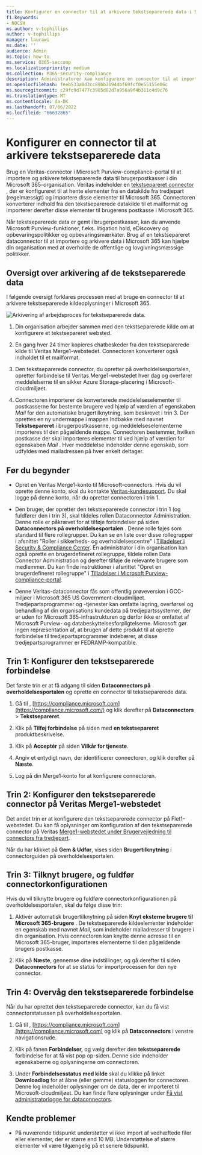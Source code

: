 ```yaml
---
title: Konfigurer en connector til at arkivere tekstseparerede data i Microsoft 365
f1.keywords:
- NOCSH
ms.author: v-tophillips
author: v-tophillips
manager: laurawi
ms.date: ''
audience: Admin
ms.topic: how-to
ms.service: O365-seccomp
ms.localizationpriority: medium
ms.collection: M365-security-compliance
description: Administratorer kan konfigurere en connector til at importere og arkivere tekstseparerede data fra Veritas til Microsoft 365. Med denne connector kan du arkivere data fra tredjepartsdatakilder i Microsoft 365. Når du har arkiveret disse data, kan du bruge funktioner til overholdelse af angivne standarder, f.eks. juridisk bevarelse, indholdssøgning og opbevaringspolitikker til at administrere tredjepartsdata.
ms.openlocfilehash: feeb533a8d3cc89bb21944bf69fcf0e55155e06c
ms.sourcegitcommit: c29fc9d7477c3985d02d7a956a9f4b311c4d9c76
ms.translationtype: MT
ms.contentlocale: da-DK
ms.lasthandoff: 07/06/2022
ms.locfileid: "66632865"
---
```

# <a name="set-up-a-connector-to-archive-text-delimited-data"></a>Konfigurer en connector til at arkivere tekstseparerede data

Brug en Veritas-connector i Microsoft Purview-compliance-portal til at importere og arkivere tekstseparerede data til brugerpostkasser i din Microsoft 365-organisation. Veritas indeholder en [tekstsepareret connector](https://globanet.com/text-delimited) , der er konfigureret til at hente elementer fra en datakilde fra tredjepart (regelmæssigt) og importere disse elementer til Microsoft 365. Connectoren konverterer indhold fra den tekstseparerede datakilde til et mailformat og importerer derefter disse elementer til brugerens postkasse i Microsoft 365.

Når tekstseparerede data er gemt i brugerpostkasser, kan du anvende Microsoft Purview-funktioner, f.eks. litigation hold, eDiscovery og opbevaringspolitikker og opbevaringsmærkater. Brug af en tekstsepareret dataconnector til at importere og arkivere data i Microsoft 365 kan hjælpe din organisation med at overholde de offentlige og lovgivningsmæssige politikker.

## <a name="overview-of-archiving-the-text-delimited-data"></a>Oversigt over arkivering af de tekstseparerede data

I følgende oversigt forklares processen med at bruge en connector til at arkivere tekstseparerede kildeoplysninger i Microsoft 365.

![Arkivering af arbejdsproces for tekstseparerede data.](../media/TextDelimitedConnectorWorkflow.png)

1. Din organisation arbejder sammen med den tekstseparerede kilde om at konfigurere et tekstsepareret websted.

2. En gang hver 24 timer kopieres chatbeskeder fra den tekstseparerede kilde til Veritas Merge1-webstedet. Connectoren konverterer også indholdet til et mailformat.

3. Den tekstseparerede connector, du opretter på overholdelsesportalen, opretter forbindelse til Veritas Merge1-webstedet hver dag og overfører meddelelserne til en sikker Azure Storage-placering i Microsoft-cloudmiljøet.

4. Connectoren importerer de konverterede meddelelseselementer til postkasserne for bestemte brugere ved hjælp af værdien af egenskaben *Mail* for den automatiske brugertilknytning, som beskrevet i trin 3. Der oprettes en ny undermappe i mappen Indbakke med navnet **Tekstsepareret** i brugerpostkasserne, og meddelelseselementerne importeres til den pågældende mappe. Connectoren bestemmer, hvilken postkasse der skal importeres elementer til ved hjælp af værdien for egenskaben *Mail* . Hver meddelelse indeholder denne egenskab, som udfyldes med mailadressen på hver enkelt deltager.

## <a name="before-you-begin"></a>Før du begynder

- Opret en Veritas Merge1-konto til Microsoft-connectors. Hvis du vil oprette denne konto, skal du kontakte [Veritas-kundesupport](https://globanet.com/ms-connectors-contact). Du skal logge på denne konto, når du opretter connectoren i trin 1.

- Den bruger, der opretter den tekstseparerede connector i trin 1 (og fuldfører den i trin 3), skal tildeles rollen Dataconnector Administration. Denne rolle er påkrævet for at tilføje forbindelser på siden **Dataconnectors på overholdelsesportalen** . Denne rolle føjes som standard til flere rollegrupper. Du kan se en liste over disse rollegrupper i afsnittet "Roller i sikkerheds- og overholdelsescentre" i [Tilladelser i Security & Compliance Center](../security/office-365-security/permissions-in-the-security-and-compliance-center.md#roles-in-the-security--compliance-center). En administrator i din organisation kan også oprette en brugerdefineret rollegruppe, tildele rollen Data Connector Administration og derefter tilføje de relevante brugere som medlemmer. Du kan finde instruktioner i afsnittet "Opret en brugerdefineret rollegruppe" i [Tilladelser i Microsoft Purview-compliance-portal](microsoft-365-compliance-center-permissions.md#create-a-custom-role-group).

- Denne Veritas-dataconnector fås som offentlig prøveversion i GCC-miljøer i Microsoft 365 US Government-cloudmiljøet. Tredjepartsprogrammer og -tjenester kan omfatte lagring, overførsel og behandling af din organisations kundedata på tredjepartssystemer, der er uden for Microsoft 365-infrastrukturen og derfor ikke er omfattet af Microsoft Purview- og databeskyttelsesforpligtelserne. Microsoft gør ingen repræsentation af, at brugen af dette produkt til at oprette forbindelse til tredjepartsprogrammer indebærer, at disse tredjepartsprogrammer er FEDRAMP-kompatible.

## <a name="step-1-set-up-the-text-delimited-connector"></a>Trin 1: Konfigurer den tekstseparerede forbindelse

Det første trin er at få adgang til siden **Dataconnectors på overholdelsesportalen** og oprette en connector til tekstseparerede data.

1. Gå til , [https://compliance.microsoft.com](https://compliance.microsoft.com/) og klik derefter på **Dataconnectors** > **Tekstsepareret**.

2. Klik på **Tilføj forbindelse** på siden med **en tekstsepareret** produktbeskrivelse.

3. Klik på **Acceptér** på siden **Vilkår for tjeneste**.

4. Angiv et entydigt navn, der identificerer connectoren, og klik derefter på **Næste**.

5. Log på din Merge1-konto for at konfigurere connectoren.

## <a name="step-2-configure-the-text-delimited-connector-on-the-veritas-merge1-site"></a>Trin 2: Konfigurer den tekstseparerede connector på Veritas Merge1-webstedet

Det andet trin er at konfigurere den tekstseparerede connector på Flet1-webstedet. Du kan få oplysninger om konfiguration af den tekstseparerede connector på Veritas [Merge1-webstedet under Brugervejledning til connectors fra tredjepart](https://docs.ms.merge1.globanetportal.com/Merge1%20Third-Party%20Connectors%20text-delimited%20User%20Guide%20.pdf).

Når du har klikket på **Gem & Udfør**, vises siden **Brugertilknytning** i connectorguiden på overholdelsesportalen.

## <a name="step-3-map-users-and-complete-the-connector-setup"></a>Trin 3: Tilknyt brugere, og fuldfør connectorkonfigurationen

Hvis du vil tilknytte brugere og fuldføre connectorkonfigurationen på overholdelsesportalen, skal du følge disse trin:

1. Aktivér automatisk brugertilknytning på siden **Knyt eksterne brugere til Microsoft 365-brugere** . De tekstseparerede kildeelementer indeholder en egenskab med navnet *Mail*, som indeholder mailadresser til brugere i din organisation. Hvis connectoren kan knytte denne adresse til en Microsoft 365-bruger, importeres elementerne til den pågældende brugers postkasse.

2. Klik på **Næste**, gennemse dine indstillinger, og gå derefter til siden **Dataconnectors** for at se status for importprocessen for den nye connector.

## <a name="step-4-monitor-the-text-delimited-connector"></a>Trin 4: Overvåg den tekstseparerede forbindelse

Når du har oprettet den tekstseparerede connector, kan du få vist connectorstatussen på overholdelsesportalen.

1. Gå til , [https://compliance.microsoft.com](https://compliance.microsoft.com) og klik på **Dataconnectors** i venstre navigationsrude.

2. Klik på fanen **Forbindelser,** og vælg derefter den **tekstseparerede** forbindelse for at få vist pop op-siden. Denne side indeholder egenskaberne og oplysningerne om connectoren.

3. Under **Forbindelsesstatus med kilde** skal du klikke på linket **Downloadlog** for at åbne (eller gemme) statusloggen for connectoren. Denne log indeholder oplysninger om de data, der er importeret til Microsoft-cloudmiljøet. Du kan finde flere oplysninger under [Få vist administratorlogge for dataconnectors](data-connector-admin-logs.md).

## <a name="known-issues"></a>Kendte problemer

- På nuværende tidspunkt understøtter vi ikke import af vedhæftede filer eller elementer, der er større end 10 MB. Understøttelse af større elementer vil være tilgængelig på et senere tidspunkt.